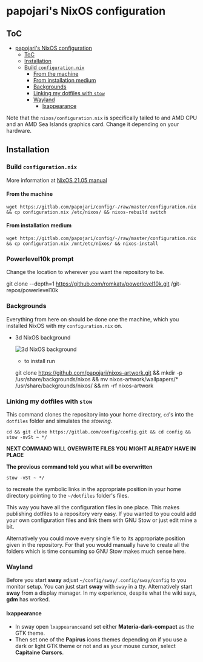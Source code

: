 # papojari's NixOS configuration

## ToC

<!-- TOC depthFrom:1 depthTo:6 withLinks:1 updateOnSave:1 orderedList:0 -->

- [papojari's NixOS configuration](#papojaris-nixos-configuration)
	- [ToC](#toc)
	- [Installation](#installation)
	- [Build `configuration.nix`](#build-configurationnix)
		- [From the machine](#from-the-machine)
		- [From installation medium](#from-installation-medium)
		- [Backgrounds](#backgrounds)
		- [Linking my dotfiles with `stow`](#linking-my-dotfiles-with-stow)
		- [Wayland](#wayland)
			- [lxappearance](#lxappearance)

<!-- /TOC -->

Note that the `nixos/configuration.nix` is specifically tailed to and AMD CPU and an AMD Sea Islands graphics card. Change it depending on your hardware.

## Installation

### Build `configuration.nix`

More information at [NixOS 21.05 manual](https://nixos.org/manual/nixos/unstable/)

#### From the machine

	wget https://gitlab.com/papojari/config/-/raw/master/configuration.nix && cp configuration.nix /etc/nixos/ && nixos-rebuild switch

#### From installation medium

	wget https://gitlab.com/papojari/config/-/raw/master/configuration.nix && cp configuration.nix /mnt/etc/nixos/ && nixos-install

### Powerlevel10k prompt

Change the location to wherever you want the repository to be.

git clone --depth=1 https://github.com/romkatv/powerlevel10k.git /git-repos/powerlevel10k

### Backgrounds

Everything from here on should be done one the machine, which you installed NixOS with my `configuration.nix` on.

- 3d NixOS background

	![3d NixOS background](https://raw.githubusercontent.com/papojari/nixos-artwork/master/wallpapers/nix-wallpaper-3d-showcase-1920x1080.png)

	- to install run


	git clone https://github.com/papojari/nixos-artwork.git && mkdir -p /usr/share/backgrounds/nixos && mv nixos-artwork/wallpapers/* /usr/share/backgrounds/nixos/ && rm -rf nixos-artwork

### Linking my dotfiles with `stow`

This command clones the repository into your home directory, `cd`'s into the `dotfiles` folder and simulates the *stowing*.

	cd && git clone https://gitlab.com/config/config.git && cd config && stow -nvSt ~ */

**NEXT COMMAND WILL OVERWRITE FILES YOU MIGHT ALREADY HAVE IN PLACE**

**The previous command told you what will be overwritten**

	stow -vSt ~ */

to recreate the symbolic links in the appropriate position in your home directory pointing to the `~/dotfiles` folder's files.

This way you have all the configuration files in one place. This makes publishing dotfiles to a repository very easy. If you wanted to you could add your own configuration files and link them with GNU Stow or just edit mine a bit.

Alternatively you could move every single file to its appropriate position given in the repository. For that you would manually have to create all the folders which is time consuming so GNU Stow makes much sense here.

### Wayland

Before you start **sway** adjust `~/config/sway/.config/sway/config` to you monitor setup. You can just start **sway** with `sway` in a tty. Alternatively start **sway** from a display manager. In my experience, despite what the wiki says, **gdm** has worked.

#### lxappearance

- In sway open `lxappearance`and set either **Materia-dark-compact** as the GTK theme.
- Then set one of the **Papirus** icons themes depending on if you use a dark or light GTK theme or not and as your mouse cursor, select **Capitaine Cursors**.
